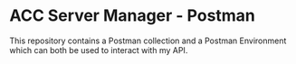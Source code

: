 # ACC Server Manager - Postman

This repository contains a Postman collection and a Postman Environment which can both be used to interact with my API.
